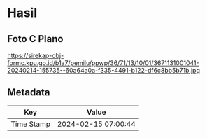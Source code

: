 # Hasil

## Foto C Plano

https://sirekap-obj-formc.kpu.go.id/b1a7/pemilu/ppwp/36/71/13/10/01/3671131001041-20240214-155735--60a64a0a-f335-4491-b122-df6c8bb5b71b.jpg


## Metadata

| Key        | Value               |
| ---------- | ------------------- |
| Time Stamp | 2024-02-15 07:00:44 |



